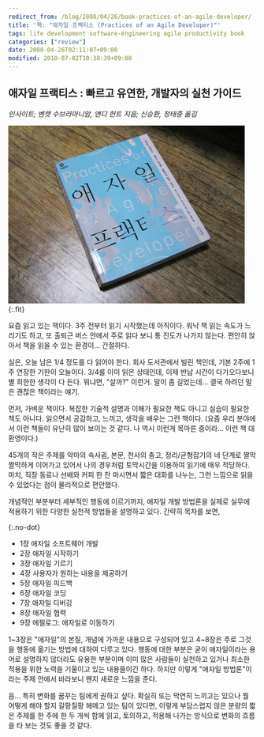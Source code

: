 ```yaml
---
redirect_from: /blog/2008/04/26/book-practices-of-an-agile-developer/
title: '책: "애자일 프랙티스 (Practices of an Agile Developer)"'
tags: life development software-engineering agile productivity book
categories: ["review"]
date: 2008-04-26T02:11:07+09:00
modified: 2010-07-02T10:38:39+09:00
---
```

## 애자일 프랙티스 : 빠르고 유연한, 개발자의 실천 가이드

*인사이트; 벤캣 수브라마니암, 앤디 헌트 지음; 신승환, 정태중 옮김*

![](/attachments/2008-04-26-agile-practicese.png){:.fit}

요즘 읽고 있는 책이다. 3주 전부터 읽기 시작했는데 아직이다. 워낙 책 읽는
속도가 느리기도 하고, 또 출퇴근 버스 안에서 주로 읽다 보니 통 진도가
나가지 않는다. 편안히 앉아서 책을 읽을 수 있는 환경이... 간절하다.

실은, 오늘 남은 1/4 정도를 다 읽어야 한다. 회사 도서관에서 빌린 책인데,
기본 2주에 1주 연장한 기한이 오늘이다. 3/4를 이미 읽은 상태인데, 이제
반납 시간이 다가오다보니 별 희한한 생각이 다 든다. 뭐냐면, "살까?"
이런거. 말이 좀 길었는데... 결국 하려던 말은 괜찮은 책이라는 얘기.

먼저, 가벼운 책이다. 복잡한 기술적 설명과 이해가 필요한 책도 아니고
실습이 필요한 책도 아니다. 읽으면서 공감하고, 느끼고, 생각을 배우는
그런 책이다. (요즘 우리 분야에서 이런 책들이 유난히 많이 보이는 것
같다. 나 역시 이런게 목마른 중이라... 이런 책 대환영이다.)

45개의 작은 주제를 악마의 속사귐, 본문, 천사의 충고, 정리/균형잡기의
네 단계로 짤막 짤막하게 이어가고 있어서 나의 경우처럼 토막시간을
이용하여 읽기에 매우 적당하다. 마치, 직장 동료나 선배와 커피 한 잔
마시면서 짧은 대화를 나누는, 그런 느낌으로 읽을 수 있었다는 점이
물리적으로 편안했다.

개념적인 부분부터 세부적인 행동에 이르기까지, 애자일 개발 방법론을
실제로 실무에 적용하기 위한 다양한 실천적 방법들을 설명하고 있다.
간략히 목차를 보면,

{:.no-dot}
* 1장 애자일 소프트웨어 개발
* 2장 애자일 시작하기
* 3장 애자일 기르기
* 4장 사용자가 원하는 내용을 제공하기
* 5장 애자일 피드백
* 6장 애자일 코딩
* 7장 애자일 디버깅
* 8장 애자일 협력
* 9장 에필로그: 애자일로 이동하기

1~3장은 "애자일"의 본질, 개념에 가까운 내용으로 구성되어 있고 4~8장은
주로 그것을 행동에 옮기는 방법에 대하여 다루고 있다. 행동에 대한
부분은 굳이 애자일이라는 용어로 설명하지 않더라도 유용한 부분이며
이미 많은 사람들이 실천하고 있거나 최소한 적용을 위한 노력을 기울이고
있는 내용들이긴 하다. 하지만 이렇게 "애자일 방법론"이라는 주제 안에서
바라보니 왠지 새로운 느낌을 준다.

음... 특히 변화를 꿈꾸는 팀에게 권하고 싶다. 확실히 또는 막연히
느끼고는 있으나 뭘 어떻게 해야 할지 갈팡질팡 헤메고 있는 팀이 있다면,
이렇게 부담스럽지 않은 분량의 짧은 주제를 한 주에 한 두 개씩 함께
읽고, 토의하고, 적용해 나가는 방식으로 변화의 흐름을 타 보는 것도
좋을 것 같다.

